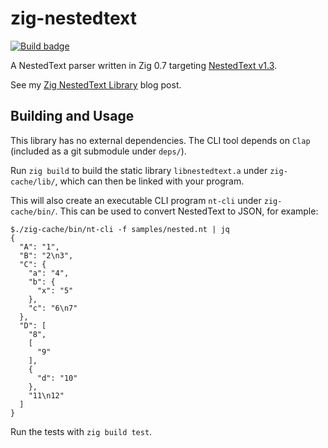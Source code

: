 # zig-nestedtext

[![Build badge](https://img.shields.io/github/workflow/status/LewisGaul/zig-nestedtext/Run%20tests/main)](https://github.com/LewisGaul/zig-nestedtext/actions/workflows/tests.yml?query=branch%3Amain)

A NestedText parser written in Zig 0.7 targeting [NestedText v1.3](https://nestedtext.org/en/v1.3/).

See my [Zig NestedText Library](https://www.lewisgaul.co.uk/blog/coding/2021/04/18/zig-nestedtext/) blog post.


## Building and Usage

This library has no external dependencies. The CLI tool depends on `Clap` (included as a git submodule under `deps/`).

Run `zig build` to build the static library `libnestedtext.a` under `zig-cache/lib/`, which can then be linked with your program.

This will also create an executable CLI program `nt-cli` under `zig-cache/bin/`. This can be used to convert NestedText to JSON, for example:  
```
$./zig-cache/bin/nt-cli -f samples/nested.nt | jq
{
  "A": "1",
  "B": "2\n3",
  "C": {
    "a": "4",
    "b": {
      "x": "5"
    },
    "c": "6\n7"
  },
  "D": [
    "8",
    [
      "9"
    ],
    {
      "d": "10"
    },
    "11\n12"
  ]
}
```

Run the tests with `zig build test`.
